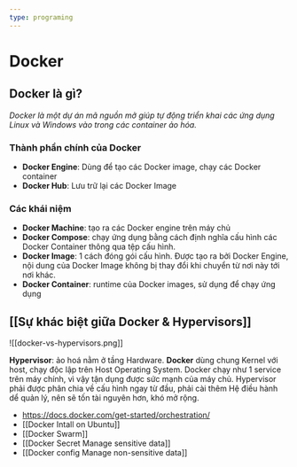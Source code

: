 ```yaml
---
type: programing 
---
```

# Docker

## Docker là gì?
_Docker là một dự án mã nguồn mở giúp tự động triển khai các ứng dụng Linux và Windows vào trong các container ảo hóa._

### Thành phần chính của Docker
- **Docker Engine**: Dùng để tạo các Docker image, chạy các Docker container
- **Docker Hub**: Lưu trữ lại các Docker Image

### Các khái niệm 
- **Docker Machine**: tạo ra các Docker engine trên máy chủ
- **Docker Compose**: chạy ứng dụng bằng cách định nghĩa cấu hình các Docker Container thông qua tệp cấu hình.
- **Docker Image**: 1 cách đóng gói cấu hình. Được tạo ra bởi Docker Engine, nội dung của Docker Image không bị thay đổi khi chuyển từ nơi này tới nơi khác. 
- **Docker Container**: runtime của Docker images, sử dụng để chạy ứng dụng

## [[Sự khác biệt giữa Docker & Hypervisors]]
![[docker-vs-hypervisors.png]]

**Hypervisor**: ảo hoá nằm ở tầng Hardware. **Docker** dùng chung Kernel với host, chạy độc lập trên Host Operating System. Docker chạy như 1 service trên máy chính, vì vậy tận dụng được sức mạnh của máy chủ. Hypervisor phải được phân chia về cấu hình ngay từ đầu, phải cài thêm Hệ điều hành dể quản lý, nên sẽ tốn tài nguyên hơn, khó mở rộng.

- https://docs.docker.com/get-started/orchestration/
- [[Docker Intall on Ubuntu]]
- [[Docker Swarm]]
- [[Docker Secret Manage sensitive data]]
- [[Docker config Manage non-sensitive data]]